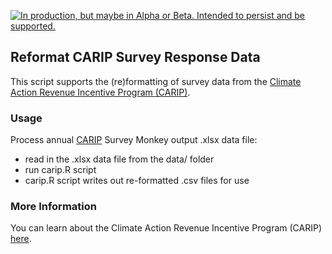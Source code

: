 <!--
Copyright 2018 Province of British Columbia

Licensed under the Apache License, Version 2.0 (the "License");
you may not use this file except in compliance with the License.
You may obtain a copy of the License at

http://www.apache.org/licenses/LICENSE-2.0

Unless required by applicable law or agreed to in writing, software distributed under the License is distributed on an "AS IS" BASIS,
WITHOUT WARRANTIES OR CONDITIONS OF ANY KIND, either express or implied.
See the License for the specific language governing permissions and limitations under the License.
-->


<a id="devex-badge" rel="Delivery" href="https://github.com/BCDevExchange/assets/blob/master/README.md"><img alt="In production, but maybe in Alpha or Beta. Intended to persist and be supported." style="border-width:0" src="https://assets.bcdevexchange.org/images/badges/delivery.svg" title="In production, but maybe in Alpha or Beta. Intended to persist and be supported." /></a>

## Reformat CARIP Survey Response Data

This script supports the (re)formatting of survey data from the [Climate Action Revenue Incentive Program (CARIP)](https://catalogue.data.gov.bc.ca/dataset/d3651b8c-f560-48f7-a34e-26b0afc77d84). 

### Usage

Process annual [CARIP](https://catalogue.data.gov.bc.ca/dataset/d3651b8c-f560-48f7-a34e-26b0afc77d84) Survey Monkey output .xlsx  data file:

- read in the .xlsx  data file from the data/ folder
- run carip.R script
- carip.R script writes out re-formatted .csv files for use


### More Information

You can learn about the Climate Action Revenue Incentive Program (CARIP) [here](https://catalogue.data.gov.bc.ca/dataset/d3651b8c-f560-48f7-a34e-26b0afc77d84).

